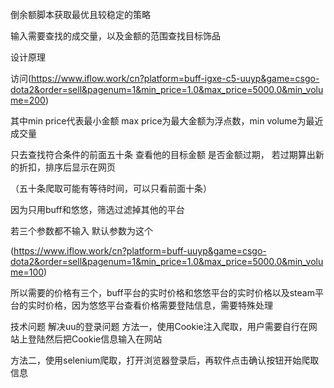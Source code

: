 倒余额脚本获取最优且较稳定的策略

输入需要查找的成交量，以及金额的范围查找目标饰品

设计原理

访问(https://www.iflow.work/cn?platform=buff-igxe-c5-uuyp&game=csgo-dota2&order=sell&pagenum=1&min_price=1.0&max_price=5000.0&min_volume=200)

其中min price代表最小金额 max price为最大金额为浮点数，min volume为最近成交量

只去查找符合条件的前面五十条 查看他的目标金额 是否金额过期， 若过期算出新的折扣，排序后显示在网页

（五十条爬取可能有等待时间，可以只看前面十条）

因为只用buff和悠悠，筛选过滤掉其他的平台

若三个参数都不输入 默认参数为这个

(https://www.iflow.work/cn?platform=buff-uuyp&game=csgo-dota2&order=sell&pagenum=1&min_price=1.0&max_price=5000.0&min_volume=100)



所以需要的价格有三个，buff平台的实时价格和悠悠平台的实时价格以及steam平台的实时价格，因为悠悠平台查看价格需要登陆信息，需要特殊处理



技术问题 解决uu的登录问题 方法一，使用Cookie注入爬取，用户需要自行在网站上登陆然后把Cookie信息输入在网站

​													方法二，使用selenium爬取，打开浏览器登录后，再软件点击确认按钮开始爬取信息

